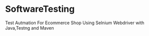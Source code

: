 # SoftwareTesting
Test Autmation For Ecommerce Shop Using Selnium Webdriver with Java,Testng and Maven
